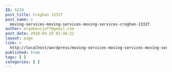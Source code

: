 ```yaml
---
ID: 5239
post_title: Croghan 13327
post_name: >
  moving-services-moving-services-moving-services-croghan-13327
author: mrgabonijeff@gmail.com
post_date: 2018-03-28 01:46:22
layout: page
link: >
  http://localhost/wordpress/moving-services-moving-services-moving-services-croghan-13327/
published: true
tags: [ ]
categories: [ ]
---
```

